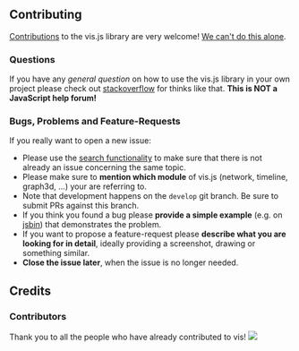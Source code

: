 ## Contributing

[Contributions](//github.com/almende/vis/blob/master/misc/how_to_help.md) to the vis.js library are very welcome! [We can't do this alone](//github.com/almende/vis/blob/master/misc/we_need_help.md).

### Questions

If you have any _general question_ on how to use the vis.js library in your own project please check out [stackoverflow](http://stackoverflow.com/questions/tagged/vis.js) for thinks like that. **This is NOT a JavaScript help forum!**

### Bugs, Problems and Feature-Requests

If you really want to open a new issue:

-   Please use the [search functionality](//github.com/almende/vis/issues) to make sure that there is not already an issue concerning the same topic.
-   Please make sure to **mention which module** of vis.js (network, timeline, graph3d, ...) your are referring to.
-   Note that development happens on the `develop` git branch. Be sure to submit PRs against this branch.
-   If you think you found a bug please **provide a simple example** (e.g. on [jsbin](jsbin.com)) that demonstrates the problem.
-   If you want to propose a feature-request please **describe what you are looking for in detail**, ideally providing a screenshot, drawing or something similar.
-   **Close the issue later**, when the issue is no longer needed.

## Credits

### Contributors

Thank you to all the people who have already contributed to vis!
<a href="graphs/contributors"><img src="https://opencollective.com/vis/contributors.svg?width=890" /></a>

